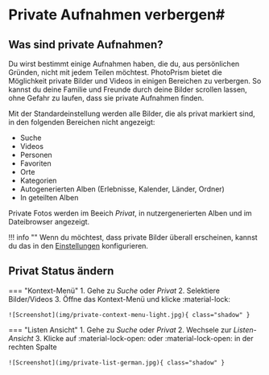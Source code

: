 # Private Aufnahmen verbergen#
## Was sind private Aufnahmen? ##
Du wirst bestimmt einige Aufnahmen haben, die du, aus persönlichen Gründen, nicht mit jedem Teilen möchtest.
PhotoPrism bietet die Möglichkeit private Bilder und Videos in einigen Bereichen zu verbergen.
So kannst du deine Familie und Freunde durch deine Bilder scrollen lassen, ohne Gefahr zu laufen, dass sie private Aufnahmen finden.

Mit der Standardeinstellung werden alle Bilder, die als privat markiert sind, in den folgenden Bereichen nicht angezeigt:

 * Suche
 * Videos
 * Personen
 * Favoriten
 * Orte
 * Kategorien
 * Autogenerierten Alben (Erlebnisse, Kalender, Länder, Ordner)
 * In geteilten Alben

Private Fotos werden im Beeich *Privat*, in nutzergenerierten Alben und im Dateibrowser angezeigt.
 
!!! info ""
     Wenn du möchtest, dass private Bilder überall erscheinen, kannst du das in den  [Einstellungen](../settings/general.md) konfigurieren.

## Privat Status ändern ##
=== "Kontext-Menü"
     1. Gehe zu *Suche* oder *Privat*
     2. Selektiere Bilder/Videos
     3. Öffne das Kontext-Menü und klicke :material-lock:

    ![Screenshot](img/private-context-menu-light.jpg){ class="shadow" }

=== "Listen Ansicht"
     1. Gehe zu *Suche* oder *Privat*
     2. Wechsele zur *Listen-Ansicht*
     3. Klicke auf :material-lock-open: oder :material-lock-open: in der rechten Spalte

    ![Screenshot](img/private-list-german.jpg){ class="shadow" }
